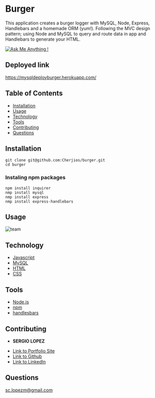 # Burger
This application creates a burger logger with MySQL, Node, Express, Handlebars and a homemade ORM (yum!). Following the MVC design pattern; using Node and MySQL to query and route data in app and Handlebars to generate your HTML.

  [![Ask Me Anything !](https://img.shields.io/badge/Ask%20me-anything-1abc9c.svg)](https://GitHub.com/Naereen/ama)

## Deployed link
https://mysqldeployburger.herokuapp.com/

## Table of Contents
- [Installation](#Installation)
- [Usage](#Usage)
- [Technology](#Technology)
- [Tools](#Tools)
- [Contributing](#Contributing)
- [Questions](#Questions)

## Installation
```
git clone git@github.com:Cherjios/burger.git
cd burger
```
### Instaling npm packages 
```
npm install inquirer
nmp install mysql
nmp install express
nmp install express-handlebars
```

## Usage

![team](team.gif)

## Technology
* [Javascript](https://developer.mozilla.org/en-US/docs/Web/)
* [MySQL](https://www.mysql.com/)
* [HTML](https://developer.mozilla.org/en-US/docs/Web/HTML)
* [CSS](https://developer.mozilla.org/en-US/docs/Web/CSS)

## Tools
* [Node.js](https://nodejs.org/en/)
* [npm](https://www.npmjs.com/)
* [handlesbars](https://handlebarsjs.com/guide/#what-is-handlebars)



## Contributing
* **SERGIO LOPEZ** 

- [Link to Portfolio Site](https://cherjios.github.io/Responsive-Portfolio/)
- [Link to Github](https://github.com/cherjios)
- [Link to LinkedIn](https://www.linkedin.com/in/sergio-lopez-81790579)

## Questions
 sc.lopezm@gmail.com
